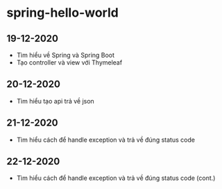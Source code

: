 # **spring-hello-world**

## 19-12-2020

- Tìm hiểu về Spring và Spring Boot
- Tạo controller và view với Thymeleaf

## 20-12-2020

- Tìm hiểu tạo api trả về json

## 21-12-2020

- Tìm hiểu cách để handle exception và trả về đúng status code

## 22-12-2020

- Tìm hiểu cách để handle exception và trả về đúng status code (cont.)
